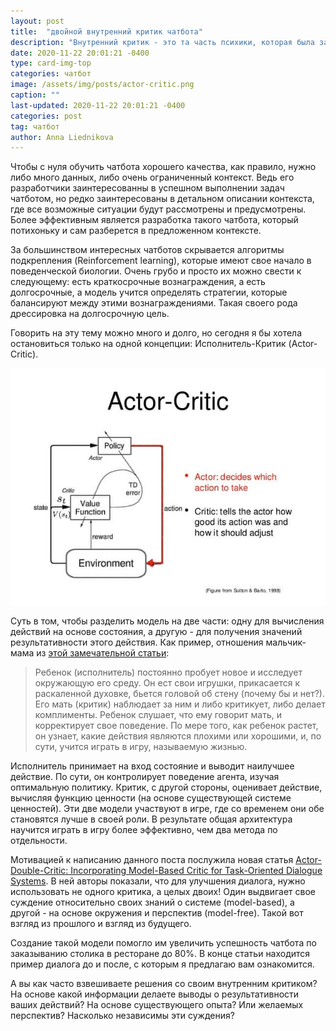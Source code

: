 ```yaml
---
layout: post
title:  "двойной внутренний критик чатбота"
description: "Внутренний критик - это та часть психики, которая была заложена нашими родителями, оценивающими наши действия. \"Какой молодец!\" или \"Куда полез, с ума сошел?!\". Поэтому очень часто внутренним критиком называют нашим внутренним родителем. Существует ли такой родитель у чатбота и почему их может быть два?"
date: 2020-11-22 20:01:21 -0400
type: card-img-top
categories: чатбот
image: /assets/img/posts/actor-critic.png
caption: ""
last-updated: 2020-11-22 20:01:21 -0400
categories: post
tag: чатбот
author: Anna Liednikova
---
```


Чтобы с нуля обучить чатбота хорошего качества, как правило, нужно либо много данных, либо очень ограниченный контекст. Ведь его разработчики заинтересованны в успешном выполнении задач чатботом, но редко заинтересованы в детальном описании контекста, где все возможные ситуации будут рассмотрены и предусмотрены. Более эффективным является разработка такого чатбота, который потихоньку и сам разберется в предложенном контексте.


За большинством интересных чатботов скрывается алгоритмы подкрепления (Reinforcement learning), которые имеют свое начало в поведенческой биологии. Очень грубо и просто их можно свести к следующему: есть краткосрочные вознаграждения, а есть долгосрочные, а модель учится определять стратегии, которые балансируют между этими вознаграждениями. Такая своего рода дрессировка на долгосрочную цель.


Говорить на эту тему можно много и долго, но сегодня я бы хотела остановиться только на одной концепции: Исполнитель-Критик (Actor-Critic).

  <img src="/assets/img/posts/actor-critic.png" alt="Actor - Critic">

Суть в том, чтобы разделить модель на две части: одну для вычисления действий на основе состояния, а другую - для получения значений результативности этого  действия. Как пример, отношения мальчик-мама из [этой замечательной статьи](https://theaisummer.com/Actor_critics/):


> Ребенок (исполнитель) постоянно пробует новое и исследует окружающую его среду. Он ест свои игрушки, прикасается к раскаленной духовке, бьется головой об стену (почему бы и нет?). Его мать (критик) наблюдает за ним и либо критикует, либо делает комплименты. Ребенок слушает, что ему говорит мать, и корректирует свое поведение. По мере того, как ребенок растет, он узнает, какие действия являются плохими или хорошими, и, по сути, учится играть в игру, называемую жизнью. 


Исполнитель принимает на вход состояние и выводит наилучшее действие. По сути, он контролирует поведение агента, изучая оптимальную политику. Критик, с другой стороны, оценивает действие, вычисляя функцию ценности (на основе существующей системе ценностей). Эти две модели участвуют в игре, где со временем они обе становятся лучше в своей роли. В результате общая архитектура научится играть в игру более эффективно, чем два метода по отдельности.


Мотивацией к написанию данного поста послужила новая статья [Actor-Double-Critic: Incorporating Model-Based Critic for Task-Oriented Dialogue Systems](https://www.aclweb.org/anthology/2020.findings-emnlp.75/). В ней авторы показали, что для улучшения диалога, нужно использовать не одного критика, а целых двоих! Один выдвигает свое суждение относительно своих знаний о системе (model-based), а другой - на основе окружения и перспектив (model-free). Такой вот взгляд из прошлого и взгляд из будущего.


Создание такой модели помогло им увеличить успешность чатбота по заказыванию столика в ресторане до 80%. В конце статьи находится пример диалога до и после, с которым я предлагаю вам ознакомится.


А вы как часто взвешиваете решения со своим внутренним критиком? На основе какой информации делаете выводы о результативности ваших действий? На основе существующего опыта? Или желаемых перспектив? Насколько независимы эти суждения?
